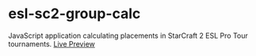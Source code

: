 # esl-sc2-group-calc
JavaScript application calculating placements in StarCraft 2 ESL Pro Tour tournaments.
[Live Preview](https://rafallyczek.github.io/esl-sc2-group-calc/)
